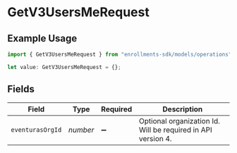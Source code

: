 # GetV3UsersMeRequest

## Example Usage

```typescript
import { GetV3UsersMeRequest } from "enrollments-sdk/models/operations";

let value: GetV3UsersMeRequest = {};
```

## Fields

| Field                                                        | Type                                                         | Required                                                     | Description                                                  |
| ------------------------------------------------------------ | ------------------------------------------------------------ | ------------------------------------------------------------ | ------------------------------------------------------------ |
| `eventurasOrgId`                                             | *number*                                                     | :heavy_minus_sign:                                           | Optional organization Id. Will be required in API version 4. |